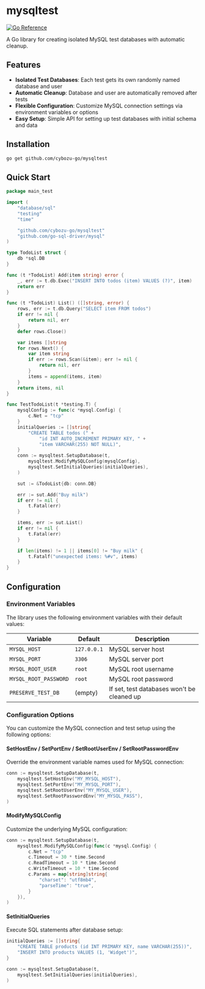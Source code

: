 # mysqltest

[![Go Reference](https://pkg.go.dev/badge/github.com/cybozu-go/mysqltest.svg)](https://pkg.go.dev/github.com/cybozu-go/mysqltest)

A Go library for creating isolated MySQL test databases with automatic cleanup.

## Features

- **Isolated Test Databases**: Each test gets its own randomly named database and user
- **Automatic Cleanup**: Database and user are automatically removed after tests
- **Flexible Configuration**: Customize MySQL connection settings via environment variables or options
- **Easy Setup**: Simple API for setting up test databases with initial schema and data

## Installation

```bash
go get github.com/cybozu-go/mysqltest
```

## Quick Start

```go
package main_test

import (
	"database/sql"
	"testing"
	"time"

	"github.com/cybozu-go/mysqltest"
	"github.com/go-sql-driver/mysql"
)

type TodoList struct {
	db *sql.DB
}

func (t *TodoList) Add(item string) error {
	_, err := t.db.Exec("INSERT INTO todos (item) VALUES (?)", item)
	return err
}

func (t *TodoList) List() ([]string, error) {
	rows, err := t.db.Query("SELECT item FROM todos")
	if err != nil {
		return nil, err
	}
	defer rows.Close()

	var items []string
	for rows.Next() {
		var item string
		if err := rows.Scan(&item); err != nil {
			return nil, err
		}
		items = append(items, item)
	}
	return items, nil
}

func TestTodoList(t *testing.T) {
	mysqlConfig := func(c *mysql.Config) {
		c.Net = "tcp"
	}
	initialQueries := []string{
		"CREATE TABLE todos (" +
			"id INT AUTO_INCREMENT PRIMARY KEY, " +
			"item VARCHAR(255) NOT NULL)",
	}
	conn := mysqltest.SetupDatabase(t,
		mysqltest.ModifyMySQLConfig(mysqlConfig),
		mysqltest.SetInitialQueries(initialQueries),
	)

	sut := &TodoList{db: conn.DB}

	err := sut.Add("Buy milk")
	if err != nil {
		t.Fatal(err)
	}

	items, err := sut.List()
	if err != nil {
		t.Fatal(err)
	}

	if len(items) != 1 || items[0] != "Buy milk" {
		t.Fatalf("unexpected items: %#v", items)
	}
}
```

## Configuration

### Environment Variables

The library uses the following environment variables with their default values:

| Variable | Default | Description |
|----------|---------|-------------|
| `MYSQL_HOST` | `127.0.0.1` | MySQL server host |
| `MYSQL_PORT` | `3306` | MySQL server port |
| `MYSQL_ROOT_USER` | `root` | MySQL root username |
| `MYSQL_ROOT_PASSWORD` | `root` | MySQL root password |
| `PRESERVE_TEST_DB` | (empty) | If set, test databases won't be cleaned up |

### Configuration Options

You can customize the MySQL connection and test setup using the following options:

#### SetHostEnv / SetPortEnv / SetRootUserEnv / SetRootPasswordEnv

Override the environment variable names used for MySQL connection:

```go
conn := mysqltest.SetupDatabase(t,
    mysqltest.SetHostEnv("MY_MYSQL_HOST"),
    mysqltest.SetPortEnv("MY_MYSQL_PORT"),
    mysqltest.SetRootUserEnv("MY_MYSQL_USER"),
    mysqltest.SetRootPasswordEnv("MY_MYSQL_PASS"),
)
```

#### ModifyMySQLConfig

Customize the underlying MySQL configuration:

```go
conn := mysqltest.SetupDatabase(t,
    mysqltest.ModifyMySQLConfig(func(c *mysql.Config) {
        c.Net = "tcp"
        c.Timeout = 30 * time.Second
        c.ReadTimeout = 10 * time.Second
        c.WriteTimeout = 10 * time.Second
        c.Params = map[string]string{
            "charset": "utf8mb4",
            "parseTime": "true",
        }
    }),
)
```

#### SetInitialQueries

Execute SQL statements after database setup:

```go
initialQueries := []string{
    "CREATE TABLE products (id INT PRIMARY KEY, name VARCHAR(255))",
    "INSERT INTO products VALUES (1, 'Widget')",
}

conn := mysqltest.SetupDatabase(t,
    mysqltest.SetInitialQueries(initialQueries),
)
```

